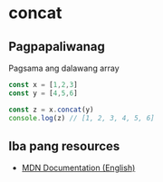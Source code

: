 # concat
## Pagpapaliwanag
Pagsama ang dalawang array

```javascript
const x = [1,2,3]
const y = [4,5,6]

const z = x.concat(y)
console.log(z) // [1, 2, 3, 4, 5, 6]
```

## Iba pang resources
 - [MDN Documentation (English)](https://developer.mozilla.org/en-US/docs/Web/JavaScript/Reference/Global_Objects/Array/concat)